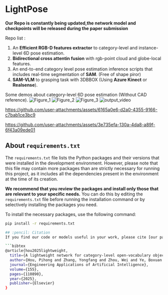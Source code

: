 # LightPose

**Our Repo is constantly being updated,the network model and checkpoints will be released during the paper submission**

Repo list : 

1. An **Efficient RGB-D features extractor** to category-level and instance-level 6D pose estimation.
2. **Bidirectional cross attentin fusion** with rgb-point cloud and globe-local features. 
3. An end-to-end category level pose estimation inference scripts that includes real-time segmentation of **SAM**. (Free of shape piror)
4. **SAM-VLM** to grasping task with 3DBBOX (Using **Azure Kinect** or **Realsense**).
   
Some demos about category-level 6D pose estimation (Without CAD reference).
![Figure_1](https://github.com/houph4/Efficient6D-SAM-VLM-to-Grasping-task/assets/90714020/a4f72f66-477e-43bf-aac8-8ebccfcee4e7)
![Figure_2](https://github.com/houph4/Efficient6D-SAM-VLM-to-Grasping-task/assets/90714020/a9ceaa92-3c4e-42ee-b5dd-bee74f6247b9)
![Figure_3](https://github.com/houph4/Efficient6D-SAM-VLM-to-Grasping-task/assets/90714020/574d96d4-51ae-4c38-b615-799dec31d0c7)
![output_video](https://github.com/houph4/Efficient6D-SAM-VLM-to-Grasping-task/assets/90714020/a6a887d7-95bc-4993-a1be-d33d1fde10dc)

https://github.com/user-attachments/assets/6165a0e6-d2a0-4355-9166-c7bab1ce3bc9


https://github.com/user-attachments/assets/3e735efa-130a-4da8-a89f-6f43a09ede01







## About `requirements.txt`

The `requirements.txt` file lists the Python packages and their versions that were installed in the development environment. However, please note that this file may contain more packages than are strictly necessary for running this project, as it includes all the dependencies present in the environment at the time of its creation.

**We recommend that you review the packages and install only those that are relevant to your specific needs.** You can do this by editing the `requirements.txt` file before running the installation command or by selectively installing the packages you need.

To install the necessary packages, use the following command:

```bash
pip install -r requirements.txt

## :pencil: Citation
If you find our code or models useful in your work, please cite [our paper]([https://arxiv.org/pdf/2505.06111](https://www.sciencedirect.com/science/article/abs/pii/S0952197625008905)):

```bibtex
@article{hou2025lightweight,
  title={A lightweight network for category-level open-vocabulary object pose estimation with enhanced cross implicit space transformation},
  author={Hou, Pihong and Zhang, Yongfang and Zhou, Wei and Ye, Boxuan and Wu, Yi},
  journal={Engineering Applications of Artificial Intelligence},
  volume={155},
  pages={110890},
  year={2025},
  publisher={Elsevier}
}
```
